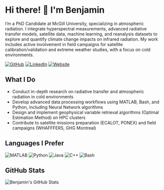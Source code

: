 # Hi there! 👋 I'm Benjamin

I’m a PhD Candidate at McGill University, specializing in atmospheric radiation. I integrate hyperspectral measurements, advanced radiative transfer models, satellite data, machine learning, and reanalysis datasets to explore and quantify climate change impacts on infrared radiation. My work includes active involvement in field campaigns for satellite calibration/validation and extreme weather studies, with a focus on cold environments.

[![GitHub](https://img.shields.io/badge/GitHub-@binmenja-black)](https://github.com/binmenja)
[![LinkedIn](https://img.shields.io/badge/LinkedIn-@binmenja-blue)](https://www.linkedin.com/in/benjamin-rb)
[![Website](https://img.shields.io/badge/LinkedIn-@binmenja-blue)](https://binmenja.github.io/)

## What I Do
- Conduct in-depth research on radiative transfer and atmospheric radiation in cold environments
- Develop advanced data processing workflows using MATLAB, Bash, and Python, including Neural Network algorithms
- Design and implement geophysical variable retrieval algorithms (Optimal Estimation Method) on HPC clusters
- Contribute to satellite missions preparation (ECALOT, PONEX) and field campaigns (WHAFFFERS, GHG Montreal)

## Languages I Prefer
![MATLAB](https://img.shields.io/badge/MATLAB-0076A8?style=for-the-badge&logo=mathworks&logoColor=white)
![Python](https://img.shields.io/badge/Python-3776AB?style=for-the-badge&logo=python&logoColor=white)
![Java](https://img.shields.io/badge/Java-007396?style=for-the-badge&logo=java&logoColor=white)
![C++](https://img.shields.io/badge/C++-00599C?style=for-the-badge&logo=cplusplus&logoColor=white)
![Bash](https://img.shields.io/badge/Bash-4EAA25?style=for-the-badge&logo=gnu-bash&logoColor=white)



## GitHub Stats
![Benjamin's GitHub Stats](https://github-readme-stats.vercel.app/api?username=binmenja&show_icons=true&theme=dark)

